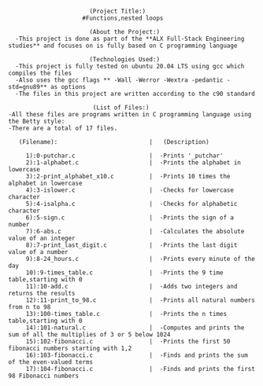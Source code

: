                            (Project Title:)                         
                         #Functions,nested loops

                           (About the Project:) 
      -This project is done as part of the **ALX Full-Stack Engineering studies** and focuses on is fully based on C programming language
                            
                           (Technologies Used:)
      -This project is fully tested on ubuntu 20.04 LTS using gcc which compiles the files
      -Also uses the gcc flags ** -Wall -Werror -Wextra -pedantic -std=gnu89** as options
      -The files in this project are written according to the c90 standard
                        
                            (List of Files:)
    -All these files are programs written in C programming language using the Betty style:
    -There are a total of 17 files.

       (Filename):                          |   (Description)
       
         1):0-putchar.c                     |  -Prints '_putchar'
         2):1-alphabet.c                    |  -Prints the alphabet in lowercase
         3):2-print_alphabet_x10.c          |  -Prints 10 times the alphabet in lowercase
         4):3-islower.c                     |  -Checks for lowercase character
         5):4-isalpha.c                     |  -Checks for alphabetic character
         6):5-sign.c                        |  -Prints the sign of a number
         7):6-abs.c                         |  -Calculates the absolute value of an integer
         8):7-print_last_digit.c            |  -Prints the last digit value of a number
         9):8-24_hours.c                    |  -Prints every minute of the day
         10):9-times_table.c                |  -Prints the 9 time table,starting with 0
         11):10-add.c                       |  -Adds two integers and returns the results
         12):11-print_to_98.c               |  -Prints all natural numbers from n to 98
         13):100-times_table.c              |  -Prints the n times table,starting with 0
         14):101-natural.c                  |  -Computes and prints the sum of all the multiplies of 3 or 5 below 1024
         15):102-fibonacci.c                |  -Prints the first 50 fibonacci numbers starting with 1,2
         16):103-fibonacci.c                |  -Finds and prints the sum of the even-valued terms
         17):104-fibonacci.c                |  -Finds and prints the first 98 Fibonacci numbers  

